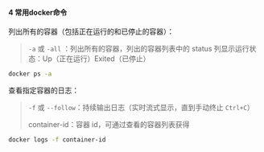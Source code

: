 #### 4 常用docker命令

列出所有的容器（包括正在运行的和已停止的容器）：

> `-a` 或 `-all`  ：列出所有的容器，列出的容器列表中的 status 列显示运行状态：Up（正在运行）Exited（已停止）

```sh
docker ps -a
```

查看指定容器的日志：

> `-f` 或 `--follow`：持续输出日志（实时流式显示，直到手动终止 `Ctrl+C`）
>
> container-id：容器 id，可通过查看的容器列表获得

```sh
docker logs -f container-id
```


